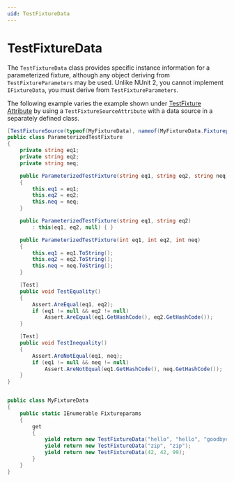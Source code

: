 ```yaml
---
uid: TestFixtureData
---
```


# TestFixtureData

The `TestFixtureData` class provides specific instance information for a parameterized fixture, although any object deriving from `TestFixtureParameters` may be used. Unlike NUnit 2, you cannot implement `IFixtureData`, you must derive from `TestFixtureParameters`.

The following example varies the example shown under [TestFixture Attribute](xref:testfixtureattribute) by using
a `TestFixtureSourceAttribute` with a data source in a separately defined class.

```csharp
[TestFixtureSource(typeof(MyFixtureData), nameof(MyFixtureData.Fixtureparams))]
public class ParameterizedTestFixture
{
    private string eq1;
    private string eq2;
    private string neq;

    public ParameterizedTestFixture(string eq1, string eq2, string neq)
    {
        this.eq1 = eq1;
        this.eq2 = eq2;
        this.neq = neq;
    }

    public ParameterizedTestFixture(string eq1, string eq2)
        : this(eq1, eq2, null) { }

    public ParameterizedTestFixture(int eq1, int eq2, int neq)
    {
        this.eq1 = eq1.ToString();
        this.eq2 = eq2.ToString();
        this.neq = neq.ToString();
    }

    [Test]
    public void TestEquality()
    {
        Assert.AreEqual(eq1, eq2);
        if (eq1 != null && eq2 != null)
            Assert.AreEqual(eq1.GetHashCode(), eq2.GetHashCode());
    }

    [Test]
    public void TestInequality()
    {
        Assert.AreNotEqual(eq1, neq);
        if (eq1 != null && neq != null)
            Assert.AreNotEqual(eq1.GetHashCode(), neq.GetHashCode());
    }
}


public class MyFixtureData
{
    public static IEnumerable Fixtureparams
    {
        get
        {
            yield return new TestFixtureData("hello", "hello", "goodbye");
            yield return new TestFixtureData("zip", "zip");
            yield return new TestFixtureData(42, 42, 99);
        }
    }  
}
```
